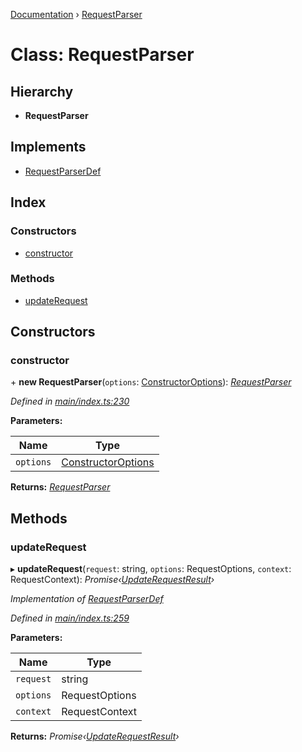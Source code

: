 [Documentation](../README.md) › [RequestParser](requestparser.md)

# Class: RequestParser

## Hierarchy

* **RequestParser**

## Implements

* [RequestParserDef](../interfaces/requestparserdef.md)

## Index

### Constructors

* [constructor](requestparser.md#constructor)

### Methods

* [updateRequest](requestparser.md#updaterequest)

## Constructors

###  constructor

\+ **new RequestParser**(`options`: [ConstructorOptions](../README.md#constructoroptions)): *[RequestParser](requestparser.md)*

*Defined in [main/index.ts:230](https://github.com/badbatch/graphql-box/blob/be6f26db/packages/request-parser/src/main/index.ts#L230)*

**Parameters:**

Name | Type |
------ | ------ |
`options` | [ConstructorOptions](../README.md#constructoroptions) |

**Returns:** *[RequestParser](requestparser.md)*

## Methods

###  updateRequest

▸ **updateRequest**(`request`: string, `options`: RequestOptions, `context`: RequestContext): *Promise‹[UpdateRequestResult](../interfaces/updaterequestresult.md)›*

*Implementation of [RequestParserDef](../interfaces/requestparserdef.md)*

*Defined in [main/index.ts:259](https://github.com/badbatch/graphql-box/blob/be6f26db/packages/request-parser/src/main/index.ts#L259)*

**Parameters:**

Name | Type |
------ | ------ |
`request` | string |
`options` | RequestOptions |
`context` | RequestContext |

**Returns:** *Promise‹[UpdateRequestResult](../interfaces/updaterequestresult.md)›*
